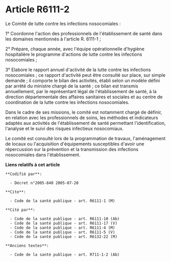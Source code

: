 # Article R6111-2

Le Comité de lutte contre les infections nosocomiales :

1° Coordonne l'action des professionnels de l'établissement de santé dans les domaines mentionnés à l'article R. 6111-1 ;

2° Prépare, chaque année, avec l'équipe opérationnelle d'hygiène hospitalière le programme d'actions de lutte contre les
infections nosocomiales ;

3° Elabore le rapport annuel d'activité de la lutte contre les infections nosocomiales ; ce rapport d'activité peut être
consulté sur place, sur simple demande ; il comporte le bilan des activités, établi selon un modèle défini par arrêté du
ministre chargé de la santé ; ce bilan est transmis annuellement, par le représentant légal de l'établissement de santé, à la
direction départementale des affaires sanitaires et sociales et au centre de coordination de la lutte contre les infections
nosocomiales.

Dans le cadre de ses missions, le comité est notamment chargé de définir, en relation avec les professionnels de soins, les
méthodes et indicateurs adaptés aux activités de l'établissement de santé permettant l'identification, l'analyse et le suivi
des risques infectieux nosocomiaux.

Le comité est consulté lors de la programmation de travaux, l'aménagement de locaux ou l'acquisition d'équipements
susceptibles d'avoir une répercussion sur la prévention et la transmission des infections nosocomiales dans l'établissement.

**Liens relatifs à cet article**

	**Codifié par**:

	  - Décret n°2005-840 2005-07-20

	**Cite**:

	  - Code de la santé publique - art. R6111-1 (M)

	**Cité par**:

	  - Code de la santé publique - art. R6111-10 (Ab)
	  - Code de la santé publique - art. R6111-17 (V)
	  - Code de la santé publique - art. R6111-4 (M)
	  - Code de la santé publique - art. R6111-5 (V)
	  - Code de la santé publique - art. R6132-22 (M)

	**Anciens textes**:

	  - Code de la santé publique - art. R711-1-2 (Ab)
